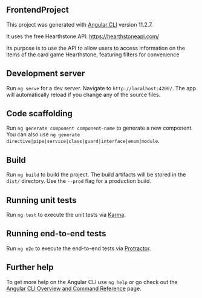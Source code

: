 ## FrontendProject

This project was generated with [Angular CLI](https://github.com/angular/angular-cli) version 11.2.7.

It uses the free Hearthstone API:
https://hearthstoneapi.com/

Its purpose is to use the API to allow users to access information on the items of the card game Hearthstone, featuring filters for convenience


## Development server

Run `ng serve` for a dev server. Navigate to `http://localhost:4200/`. The app will automatically reload if you change any of the source files.


## Code scaffolding

Run `ng generate component component-name` to generate a new component. You can also use `ng generate directive|pipe|service|class|guard|interface|enum|module`.


## Build

Run `ng build` to build the project. The build artifacts will be stored in the `dist/` directory. Use the `--prod` flag for a production build.


## Running unit tests

Run `ng test` to execute the unit tests via [Karma](https://karma-runner.github.io).


## Running end-to-end tests

Run `ng e2e` to execute the end-to-end tests via [Protractor](http://www.protractortest.org/).


## Further help

To get more help on the Angular CLI use `ng help` or go check out the [Angular CLI Overview and Command Reference](https://angular.io/cli) page.
